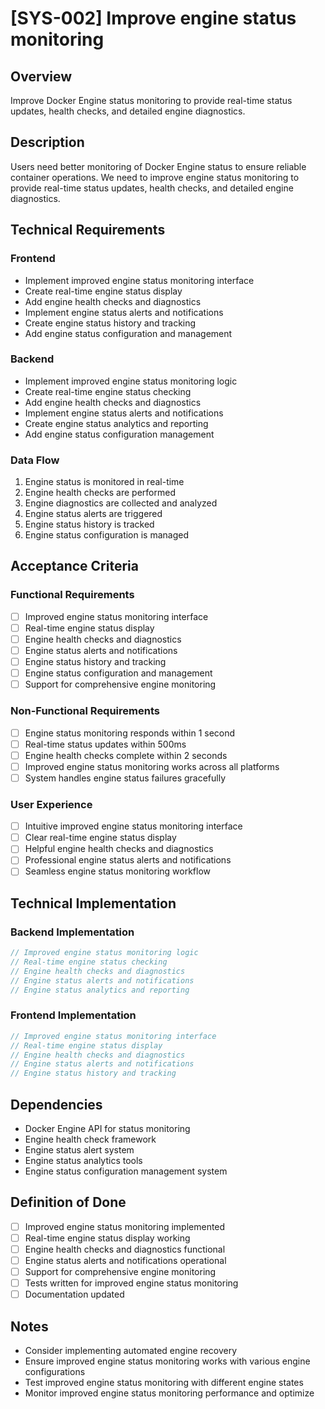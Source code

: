 # [SYS-002] Improve engine status monitoring

## Overview

Improve Docker Engine status monitoring to provide real-time status updates, health checks, and detailed engine diagnostics.

## Description

Users need better monitoring of Docker Engine status to ensure reliable container operations. We need to improve engine status monitoring to provide real-time status updates, health checks, and detailed engine diagnostics.

## Technical Requirements

### Frontend

- Implement improved engine status monitoring interface
- Create real-time engine status display
- Add engine health checks and diagnostics
- Implement engine status alerts and notifications
- Create engine status history and tracking
- Add engine status configuration and management

### Backend

- Implement improved engine status monitoring logic
- Create real-time engine status checking
- Add engine health checks and diagnostics
- Implement engine status alerts and notifications
- Create engine status analytics and reporting
- Add engine status configuration management

### Data Flow

1. Engine status is monitored in real-time
2. Engine health checks are performed
3. Engine diagnostics are collected and analyzed
4. Engine status alerts are triggered
5. Engine status history is tracked
6. Engine status configuration is managed

## Acceptance Criteria

### Functional Requirements

- [ ] Improved engine status monitoring interface
- [ ] Real-time engine status display
- [ ] Engine health checks and diagnostics
- [ ] Engine status alerts and notifications
- [ ] Engine status history and tracking
- [ ] Engine status configuration and management
- [ ] Support for comprehensive engine monitoring

### Non-Functional Requirements

- [ ] Engine status monitoring responds within 1 second
- [ ] Real-time status updates within 500ms
- [ ] Engine health checks complete within 2 seconds
- [ ] Improved engine status monitoring works across all platforms
- [ ] System handles engine status failures gracefully

### User Experience

- [ ] Intuitive improved engine status monitoring interface
- [ ] Clear real-time engine status display
- [ ] Helpful engine health checks and diagnostics
- [ ] Professional engine status alerts and notifications
- [ ] Seamless engine status monitoring workflow

## Technical Implementation

### Backend Implementation

```rust
// Improved engine status monitoring logic
// Real-time engine status checking
// Engine health checks and diagnostics
// Engine status alerts and notifications
// Engine status analytics and reporting
```

### Frontend Implementation

```typescript
// Improved engine status monitoring interface
// Real-time engine status display
// Engine health checks and diagnostics
// Engine status alerts and notifications
// Engine status history and tracking
```

## Dependencies

- Docker Engine API for status monitoring
- Engine health check framework
- Engine status alert system
- Engine status analytics tools
- Engine status configuration management system

## Definition of Done

- [ ] Improved engine status monitoring implemented
- [ ] Real-time engine status display working
- [ ] Engine health checks and diagnostics functional
- [ ] Engine status alerts and notifications operational
- [ ] Support for comprehensive engine monitoring
- [ ] Tests written for improved engine status monitoring
- [ ] Documentation updated

## Notes

- Consider implementing automated engine recovery
- Ensure improved engine status monitoring works with various engine configurations
- Test improved engine status monitoring with different engine states
- Monitor improved engine status monitoring performance and optimize
